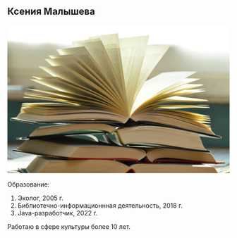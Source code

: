 ## Ксения Малышева

![книги](img/books.jpg)

Образование:
1. Эколог, 2005 г.
2. Библиотечно-информационнная деятельность, 2018 г.
3. Java-разработчик, 2022 г. 

Работаю в сфере культуры более 10 лет. 